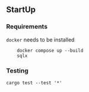 ## StartUp

### Requirements

`docker` needs to be installed

```
    docker compose up --build
    sqlx
```

### Testing

`cargo test --test '*'`
